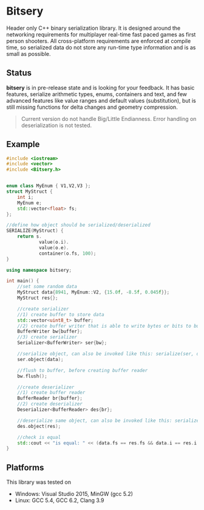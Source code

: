 # Bitsery

Header only C++ binary serialization library.
It is designed around the networking requirements for multiplayer real-time fast paced games as first person shooters.
All cross-platform requirements are enforced at compile time, so serialized data do not store any run-time type information and is as small as possible.

## Status

**bitsery** is in pre-release state and is looking for your feedback. 
It has basic features, serialize arithmetic types, enums, containers and text, and few advanced features like value ranges and default values (substitution), but is still missing functions for delta changes and geometry compression.
> Current version do not handle Big/Little Endianness.
> Error handling on deserialization is not tested.

## Example
```cpp
#include <iostream>
#include <vector>
#include <Bitsery.h>


enum class MyEnum { V1,V2,V3 };
struct MyStruct {
    int i;
    MyEnum e;
    std::vector<float> fs;
};

//define how object should be serialized/deserialized
SERIALIZE(MyStruct) {
    return s.
            value(o.i).
            value(o.e).
            container(o.fs, 100);
}

using namespace bitsery;

int main() {
    //set some random data
    MyStruct data{8941, MyEnum::V2, {15.0f, -8.5f, 0.045f}};
    MyStruct res{};

    //create serializer
    //1) create buffer to store data
    std::vector<uint8_t> buffer;
    //2) create buffer writer that is able to write bytes or bits to buffer
    BufferWriter bw{buffer};
    //3) create serializer
    Serializer<BufferWriter> ser{bw};

    //serialize object, can also be invoked like this: serialize(ser, data)
    ser.object(data);

    //flush to buffer, before creating buffer reader
    bw.flush();

    //create deserializer
    //1) create buffer reader
    BufferReader br{buffer};
    //2) create deserializer
    Deserializer<BufferReader> des{br};

    //deserialize same object, can also be invoked like this: serialize(des, data)
    des.object(res);

    //check is equal
    std::cout << "is equal: " << (data.fs == res.fs && data.i == res.i && data.e == res.e) << std::endl;
}
```

## Platforms

This library was tested on
* Windows: Visual Studio 2015, MinGW (gcc 5.2)
* Linux: GCC 5.4, GCC 6.2, Clang 3.9

